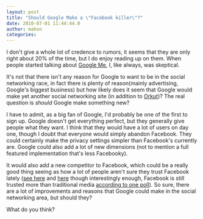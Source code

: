 ```yaml
---
layout: post
title: "Should Google Make a \"Facebook killer\"?"
date: 2010-07-01 11:44:44.0
author: mahon
categories: 
---
```

I don't give a whole lot of credence to rumors, it seems that they are only right about 20% of the time, but I do enjoy reading up on them. When people started talking about <a href="http://techcrunch.com/2010/06/29/google-me-facebook/">Google Me</a>, I, like always, was skeptical.

It's not that there isn't any reason for Google to want to be in the social networking race, in fact there is plenty of reason(mainly advertising, Google's biggest business) but how likely does it seem that Google would make yet another social networking site (in addition to <a href="http://www.orkut.com">Orkut</a>)? The real question is <em>should</em> Google make something new?

I have to admit, as a big fan of Google, I'd probably be one of the first to sign up. Google doesn't get everything perfect, but they generally give people what they want. I think that they would have a lot of users on day one, though I doubt that everyone would simply abandon Facebook. They could certainly make the privacy settings simpler than Facebook's currently are. Google could also add a lot of new dimensions (not to mention a full featured implementation that's less Facebooky).

It would also add a new competitor to Facebook, which could be a really good thing seeing as how a lot of people aren't sure they trust Facebook lately (<a href="http://www.pcworld.com/article/199162/can_you_really_trust_facebook.html">see here</a> and <a href="http://gawker.com/5445592/why-you-shouldnt-trust-facebook-with-your-data-an-employees-revelations">here</a> though interestingly enough, Facebook is still trusted more than traditional media <a href="http://www.editorsweblog.org/newsrooms_and_journalism/2010/06/poll_shows_americans_trust_facebook_and.php">according to one poll</a>). So sure, there are a lot of improvements and reasons that Google could make in the social networking area, but should they?

What do you think?